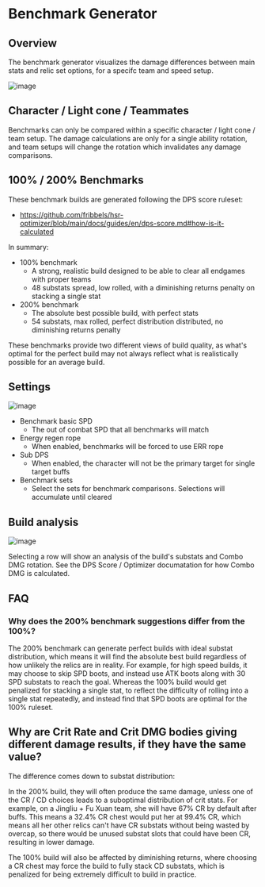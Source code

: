 # Benchmark Generator

## Overview

The benchmark generator visualizes the damage differences between main stats and relic set options, for a specifc team and speed setup.

![image](https://github.com/user-attachments/assets/e39b5690-c09b-4f9d-ad0c-5b542f2fab5b)

## Character / Light cone / Teammates

Benchmarks can only be compared within a specific character / light cone / team setup. The damage calculations are only for a single ability rotation, and
team setups will change the rotation which invalidates any damage comparisons.

## 100% / 200% Benchmarks

These benchmark builds are generated following the DPS score ruleset:

- https://github.com/fribbels/hsr-optimizer/blob/main/docs/guides/en/dps-score.md#how-is-it-calculated

In summary:

- 100% benchmark
  - A strong, realistic build designed to be able to clear all endgames with proper teams
  - 48 substats spread, low rolled, with a diminishing returns penalty on stacking a single stat
- 200% benchmark
  - The absolute best possible build, with perfect stats
  - 54 substats, max rolled, perfect distribution distributed, no diminishing returns penalty

These benchmarks provide two different views of build quality, as what's optimal for the perfect build may not always reflect what is realistically
possible for an average build.

## Settings

![image](https://github.com/user-attachments/assets/cc56eb28-1dae-48cb-b085-8cf0caf53012)

- Benchmark basic SPD
  - The out of combat SPD that all benchmarks will match
- Energy regen rope
  - When enabled, benchmarks will be forced to use ERR rope
- Sub DPS
  - When enabled, the character will not be the primary target for single target buffs
- Benchmark sets
  - Select the sets for benchmark comparisons. Selections will accumulate until cleared

## Build analysis

![image](https://github.com/user-attachments/assets/a67efd0c-479a-4077-8cbe-4df996a7b362)

Selecting a row will show an analysis of the build's substats and Combo DMG rotation. See the DPS Score / Optimizer documatation for how Combo DMG is calculated.

## FAQ

### Why does the 200% benchmark suggestions differ from the 100%?

The 200% benchmark can generate perfect builds with ideal substat distribution, which means it will find the absolute best build regardless of how unlikely the
relics are in reality. For example, for high speed builds, it may choose to skip SPD boots, and instead use ATK boots along with 30 SPD substats to reach the goal. Whereas
the 100% build would get penalized for stacking a single stat, to reflect the difficulty of rolling into a single stat repeatedly, and instead find that SPD boots are optimal
for the 100% ruleset.

## Why are Crit Rate and Crit DMG bodies giving different damage results, if they have the same value?

The difference comes down to substat distribution:

In the 200% build, they will often produce the same damage, unless one of the CR / CD choices leads to a suboptimal distribution of crit stats. For example,
on a Jingliu + Fu Xuan team, she will have 67% CR by default after buffs. This means a 32.4% CR chest would put her at 99.4% CR, which means all her other relics
can't have CR substats without being wasted by overcap, so there would be unused substat slots that could have been CR, resulting in lower damage.

The 100% build will also be affected by diminishing returns, where choosing a CR chest may force the build to fully stack CD substats, which is penalized for being
extremely difficult to build in practice.
